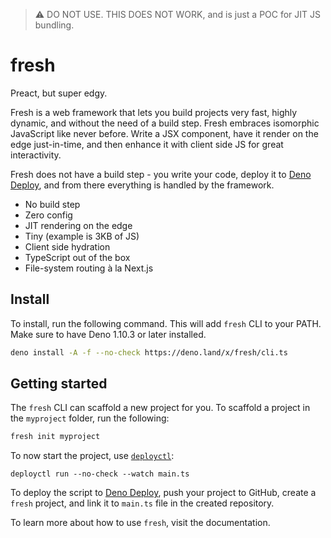 > :warning: DO NOT USE. THIS DOES NOT WORK, and is just a POC for JIT JS
> bundling.

# fresh

Preact, but super edgy.

Fresh is a web framework that lets you build projects very fast, highly dynamic,
and without the need of a build step. Fresh embraces isomorphic JavaScript like
never before. Write a JSX component, have it render on the edge just-in-time,
and then enhance it with client side JS for great interactivity.

Fresh does not have a build step - you write your code, deploy it to
[Deno Deploy](https://deno.com/deploy), and from there everything is handled by
the framework.

- No build step
- Zero config
- JIT rendering on the edge
- Tiny (example is 3KB of JS)
- Client side hydration
- TypeScript out of the box
- File-system routing à la Next.js

## Install

To install, run the following command. This will add `fresh` CLI to your PATH.
Make sure to have Deno 1.10.3 or later installed.

```sh
deno install -A -f --no-check https://deno.land/x/fresh/cli.ts
```

## Getting started

The `fresh` CLI can scaffold a new project for you. To scaffold a project in the
`myproject` folder, run the following:

```sh
fresh init myproject
```

To now start the project, use [`deployctl`](https://deno.land/x/deploy):

```
deployctl run --no-check --watch main.ts
```

To deploy the script to [Deno Deploy](https://deno.com/deploy), push your
project to GitHub, create a `fresh` project, and link it to `main.ts` file in
the created repository.

To learn more about how to use `fresh`, visit the documentation.
